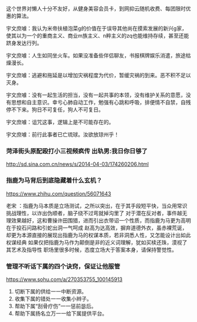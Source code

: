 这个世界对懒人十分不友好，从健身美容会员卡，到网抑云随机收费、每团限时优惠的算法。

宇文庶噱：我认为米帝扶植泡菜g的价值在于误导其他尚在摸索发展的新兴g家，使其以为一个的重商主义、商业m族主义、n粹主义的zq也能维持存续，甚至还能跻身发达行列。

宇文庶噱：人生如同坐火车。如果没准备些伴侣聊友，书报棋牌娱乐消遣，旅途枯燥漫长。

宇文庶噱：逃避和拖延是以增加灾祸程度为代价，暂缓灾祸的到来。恶不积不足以灭身。

宇文庶噱：没有一起生活的担当，没有一起共事的本领，没有维护关系的意愿，没有思想和自主意识。幸亏心肺自动工作，勉强有心跳和呼吸，排便情不自禁，自残停不下来。狗日不可复任，狗人不可复日。

宇文庶噱：诅咒这事，逻辑上是不可能存在的。

宇文庶噱：前行此事者已亡琉球。汝欲放琼州乎！

### 菏泽街头原配殴打小三视频疯传 出轨男:我日你日够了
http://sd.sina.com.cn/news/s/2014-04-03/174260206.html

### 指鹿为马背后到底隐藏着什么玄机？
https://www.zhihu.com/question/56071643

老宋
：指鹿为马本质是立场测试，之所以突出，在于其手段短平快，当众用常识挑战理性，以诈出伪顺者，脑子绕不过弯就掉沟里了
对于潜在反对者，事件越无理效果越好，这和曹操许田围猎，进而引出衣带诏一个性质，而指鹿为马更为高明在于投石问路和引蛇出洞一气呵成
赵高为达高效，摒弃道德外衣，虽赤裸荒诞，却更为本源直接的展现出指鹿为马的权谋本质，若非洞悉人性，又怎能设计出如此权谋经典
如果仅把指鹿为马作为颠倒是非的近义词理解，犹如买椟还珠，漠视了其艺术及指导性
职场里很多时候，态度立场大于答案本身，请保持警觉性。

### 管理不听话下属的四个诀窍，保证让他服管
https://www.sohu.com/a/270353755_100145913

1. 切断下属的供给一一中断资源。
2. 收集下属的错处一一收集小辫子。
3. 帮助下属“刮骨疗伤”一一惩前毖后。
4. 帮助下属扬名立万一一给下属提供平台。

